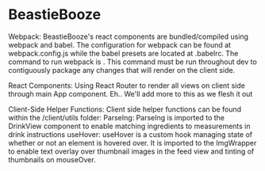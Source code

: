 # BeastieBooze

Webpack:
BeastieBooze's react components are bundled/compiled using webpack and babel. The configuration for webpack can be found at webpack.config.js while the babel presets are located at .babelrc. The command to run webpack is <npm run build:dev>. This command must be run throughout dev to contiguously package any changes that will render on the client side.

React Components:
  Using React Router to render all views on client side through main App component. 
Eh.. We'll add more to this as we flesh it out

Client-Side Helper Functions:
Client side helper functions can be found within the /client/utils folder:
ParseIng: ParseIng is imported to the DrinkView component to enable matching ingredients to measurements in drink instructions
useHover: useHover is a custom hook managing state of whether or not an element is hovered over. It is imported to the ImgWrapper
  to enable text overlay over thumbnail images in the feed view and tinting of thumbnails on mouseOver.
